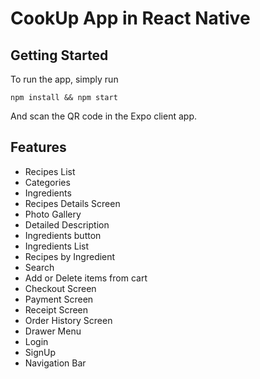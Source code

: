 # CookUp App in React Native

## Getting Started

To run the app, simply run

`npm install && npm start`

And scan the QR code in the Expo client app.

## Features

- Recipes List
- Categories
- Ingredients
- Recipes Details Screen
- Photo Gallery
- Detailed Description
- Ingredients button
- Ingredients List
- Recipes by Ingredient
- Search
- Add or Delete items from cart
- Checkout Screen
- Payment Screen
- Receipt Screen
- Order History Screen
- Drawer Menu
- Login
- SignUp
- Navigation Bar
